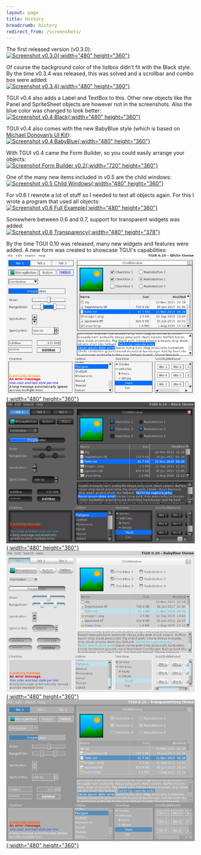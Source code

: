 ```yaml
---
layout: page
title: History
breadcrumb: history
redirect_from: /screenshots/
---
```


The first released version (v0.3.0):  
[![Screenshot v0.3.0](/resources/Screenshot_v0.3.0.jpg){:width="480" height="360"}](/resources/Screenshot_v0.3.0.jpg)

Of course the background color of the listbox didn’t fit with the Black style.  
By the time v0.3.4 was released, this was solved and a scrollbar and combo box were added:  
[![Screenshot v0.3.4](/resources/Screenshot_v0.3.4.png){:width="480" height="360"}](/resources/Screenshot_v0.3.4.png)

TGUI v0.4 also adds a Label and TextBox to this. Other new objects like the Panel and SpriteSheet objects are however not in the screenshots. Also the blue color was changed to look better:  
[![Screenshot v0.4 Black](/resources/Screenshot_v0.4_Black.jpg){:width="480" height="360"}](/resources/Screenshot_v0.4_Black.jpg)

TGUI v0.4 also comes with the new BabyBlue style (which is based on [Michael Donovan’s UI Kit](https://dribbble.com/shots/635698-UI-Kit-Baby-Blue)):  
[![Screenshot v0.4 BabyBlue](/resources/Screenshot_v0.4_BabyBlue.jpg){:width="480" height="360"}](/resources/Screenshot_v0.4_BabyBlue.jpg)

With TGUI v0.4 came the Form Builder, so you could easily arrange your objects:  
[![Screenshot Form Builder v0.2](/resources/Screenshot_FormBuilder_v0.2.jpg){:width="720" height="360"}](/resources/Screenshot_FormBuilder_v0.2.jpg)

One of the many new items included in v0.5 are the child windows:  
[![Screenshot v0.5 Child Windows](/resources/Screenshot_v0.5_ChildWindows.jpg){:width="480" height="360"}](/resources/Screenshot_v0.5_ChildWindows.jpg)

For v0.6 I rewrote a lot of stuff so I needed to test all objects again. For this I wrote a program that used all objects:  
[![Screenshot v0.6 Full Example](/resources/TGUI-v0.6-Full-Example.jpg){:width="480" height="360"}](/resources/TGUI-v0.6-Full-Example.jpg)

Somewhere between 0.6 and 0.7, support for transparent widgets was added:  
[![Screenshot v0.6 Transparency](/resources/Screenshot_v0.6_Transparency.jpg){:width="480" height="378"}](/resources/Screenshot_v0.6_Transparency.jpg)

By the time TGUI 0.10 was released, many new widgets and features were added. A new form was created to showcase TGUI's capabilities:  
[![Screenshot v0.10 White](/resources/Screenshots/v0.10-White.png){:width="480" height="360"}](/resources/Screenshots/v0.10-White.png)
[![Screenshot v0.10 Black](/resources/Screenshots/v0.10-Black.png){:width="480" height="360"}](/resources/Screenshots/v0.10-Black.png)
[![Screenshot v0.10 BabyBlue](/resources/Screenshots/v0.10-BabyBlue.png){:width="480" height="360"}](/resources/Screenshots/v0.10-BabyBlue.png)
[![Screenshot v0.10 TransparentGrey](/resources/Screenshots/v0.10-TransparentGrey.png){:width="480" height="360"}](/resources/Screenshots/v0.10-TransparentGrey.png)
